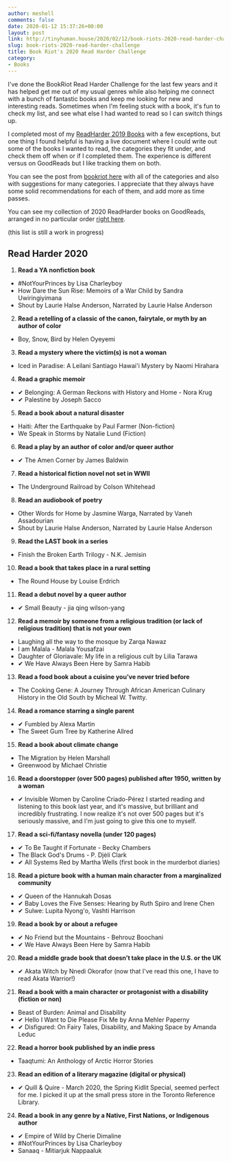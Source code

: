 ```yaml
---
author: meshell
comments: false
date: 2020-01-12 15:37:26+00:00
layout: post
link: http://tinyhuman.house/2020/02/12/book-riots-2020-read-harder-challenge/
slug: book-riots-2020-read-harder-challenge
title: Book Riot's 2020 Read Harder Challenge
category:
- Books
---
```


I've done the BookRiot Read Harder Challenge for the last few years and it has helped get me out of my usual genres while also helping me connect with a bunch of fantastic books and keep me looking for new and interesting reads. Sometimes when I'm feeling stuck with a book, it's fun to check my list, and see what else I had wanted to read so I can switch things up.

I completed most of my [ReadHarder 2019 Books](https://tinyhuman.house/posts/book-riots-2019-read-harder-challenge/) with a few exceptions, but one thing I found helpful is having a live document where I could write out some of the books I wanted to read, the categories they fit under, and check them off when or if I completed them. The experience is different versus on GoodReads but I like tracking them on both.

You can see the post from [bookriot here](https://bookriot.com/2019/12/03/2020-read-harder-challenge/) with all of the categories and also with suggestions for many categories. I appreciate that they always have some solid recommendations for each of them, and add more as time passes.

You can see my collection of 2020 ReadHarder books on GoodReads, arranged in no particular order [right here](https://www.goodreads.com/review/list/2388071-michelle?shelf=read-harder-2020).

(this list is still a work in progress)

## **Read Harder 2020**

1. **Read a YA nonfiction book**
  * #NotYourPrinces by Lisa Charleyboy
  * How Dare the Sun Rise: Memoirs of a War Child by Sandra Uwiringiyimana
  * Shout by Laurie Halse Anderson, Narrated by Laurie Halse Anderson
2. **Read a retelling of a classic of the canon, fairytale, or myth by an author of color**
  * Boy, Snow, Bird by Helen Oyeyemi
3. **Read a mystery where the victim(s) is not a woman**
  * Iced in Paradise: A Leilani Santiago Hawai'i Mystery by Naomi Hirahara
4. **Read a graphic memoir**
  * ✔ Belonging: A German Reckons with History and Home - Nora Krug
  * ✔ Palestine by Joseph Sacco
5. **Read a book about a natural disaster**
  * Haiti: After the Earthquake by Paul Farmer (Non-fiction)
  * We Speak in Storms by Natalie Lund (Fiction)
6. **Read a play by an author of color and/or queer author**
  *  ✔ The Amen Corner by James Baldwin
7. **Read a historical fiction novel not set in WWII**
  * The Underground Railroad by Colson Whitehead
8. **Read an audiobook of poetry**
  * Other Words for Home by Jasmine Warga, Narrated by Vaneh Assadourian
  * Shout by Laurie Halse Anderson, Narrated by Laurie Halse Anderson
9. **Read the LAST book in a series**
  * Finish the Broken Earth Trilogy - N.K. Jemisin
10. **Read a book that takes place in a rural setting**
  * The Round House by Louise Erdrich
11. **Read a debut novel by a queer author**
  * ✔ Small Beauty - jia qing wilson-yang
12. **Read a memoir by someone from a religious tradition (or lack of religious tradition) that is not your own**
  * Laughing all the way to the mosque by Zarqa Nawaz
  * I am Malala - Malala Yousafzai
  * Daughter of Gloriavale: My life in a religious cult by Lilia Tarawa
  * ✔ We Have Always Been Here by Samra Habib
13. **Read a food book about a cuisine you’ve never tried before**
  * The Cooking Gene: A Journey Through African American Culinary History in the Old South by Micheal W. Twitty.
14. **Read a romance starring a single parent**
  * ✔ Fumbled by Alexa Martin
  * The Sweet Gum Tree by Katherine Allred
15. **Read a book about climate change**
  * The Migration by Helen Marshall
  * Greenwood by Michael Christie
16. **Read a doorstopper (over 500 pages) published after 1950, written by a woman**
  *  ✔ Invisible Women by Caroline Criado-Pérez
      I started reading and listening to this book last year, and it's massive, but brilliant and incredibly frustrating. I now realize it's not over 500 pages but it's seriously massive, and I'm just going to give this one to myself.
17. **Read a sci-fi/fantasy novella (under 120 pages)**
  * ✔ To Be Taught if Fortunate - Becky Chambers
  * The Black God's Drums - P. Djèlí Clark
  * ✔ All Systems Red by Martha Wells (first book in the murderbot diaries)
18. **Read a picture book with a human main character from a marginalized community**
  * ✔ Queen of the Hannukah Dosas
  * ✔ Baby Loves the Five Senses: Hearing by Ruth Spiro and Irene Chen
  * ✔ Sulwe: Lupita Nyong'o, Vashti Harrison
19. **Read a book by or about a refugee**
  * ✔ No Friend but the Mountains - Behrouz Boochani
  * ✔ We Have Always Been Here by Samra Habib
20. **Read a middle grade book that doesn’t take place in the U.S. or the UK**
  * ✔ Akata Witch by Nnedi Okorafor (now that I've read this one, I have to read Akata Warrior!)
21. **Read a book with a main character or protagonist with a disability (fiction or non)**
  * Beast of Burden: Animal and Disability
  * ✔ Hello I Want to Die Please Fix Me by Anna Mehler Paperny
  * ✔ Disfigured: On Fairy Tales, Disability, and Making Space by Amanda Leduc
22. **Read a horror book published by an indie press**
  * Taaqtumi: An Anthology of Arctic Horror Stories
23. **Read an edition of a literary magazine (digital or physical)**
  *  ✔ Quill & Quire - March 2020, the Spring Kidlit Special, seemed perfect for me. I picked it up at the small press store in the Toronto Reference Library.
24. **Read a book in any genre by a Native, First Nations, or Indigenous author**
  * ✔ Empire of Wild by Cherie Dimaline
  * #NotYourPrinces by Lisa Charleyboy
  * Sanaaq - Mitiarjuk Nappaaluk
